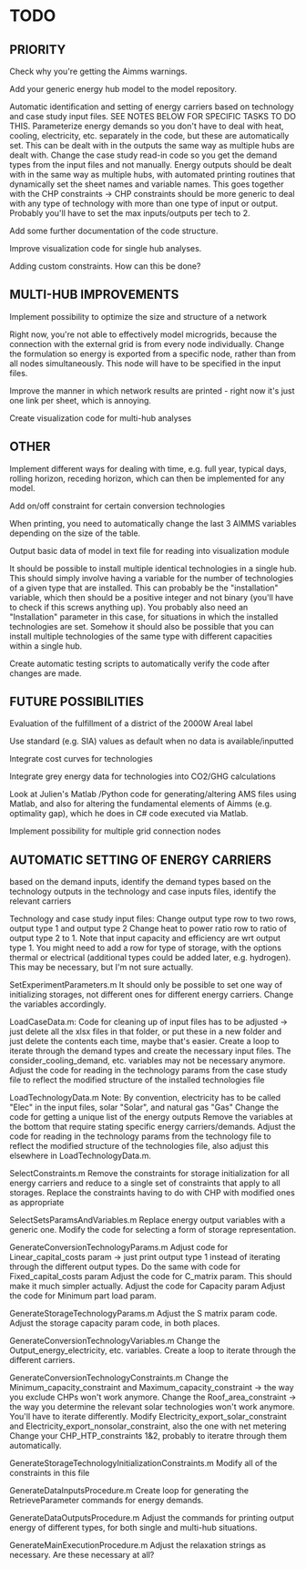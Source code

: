 # TODO

## PRIORITY
Check why you're getting the Aimms warnings.

Add your generic energy hub model to the model repository.

Automatic identification and setting of energy carriers based on technology and case study input files. SEE NOTES BELOW FOR SPECIFIC TASKS TO DO THIS. Parameterize energy demands so you don't have to deal with heat, cooling, electricity, etc. separately in the code, but these are automatically set. This can be dealt with in the outputs the same way as multiple hubs are dealt with. Change the case study read-in code so you get the demand types from the input files and not manually. Energy outputs should be dealt with in the same way as multiple hubs, with automated printing routines that dynamically set the sheet names and variable names. This goes together with the CHP constraints -> CHP constraints should be more generic to deal with any type of technology with more than one type of input or output.  Probably you'll have to set the max inputs/outputs per tech to 2.

Add some further documentation of the code structure.

Improve visualization code for single hub analyses.

Adding custom constraints. How can this be done?

## MULTI-HUB IMPROVEMENTS
Implement possibility to optimize the size and structure of a network

Right now, you're not able to effectively model microgrids, because the connection with the external grid is from every node individually. Change the formulation so energy is exported from a specific node, rather than from all nodes simultaneously. This node will have to be specified in the input files.

Improve the manner in which network results are printed - right now it's just one link per sheet, which is annoying.

Create visualization code for multi-hub analyses

## OTHER
Implement different ways for dealing with time, e.g. full year, typical days, rolling horizon, receding horizon, which can then be implemented for any model.

Add on/off constraint for certain conversion technologies

When printing, you need to automatically change the last 3 AIMMS variables depending on the size of the table.

Output basic data of model in text file for reading into visualization module

It should be possible to install multiple identical technologies in a single hub.  This should simply involve having a variable for the number of technologies of a given type that are installed.  This can probably be the "installation" variable, which then should be a positive integer and not binary (you'll have to check if this screws anything up).  You probably also need an "Installation" parameter in this case, for situations in which the installed technologies are set. Somehow it should also be possible that you can install multiple technologies of the same type with different capacities within a single hub.

Create automatic testing scripts to automatically verify the code after changes are made.

## FUTURE POSSIBILITIES
Evaluation of the fulfillment of a district of the 2000W Areal label

Use standard (e.g. SIA) values as default when no data is available/inputted

Integrate cost curves for technologies

Integrate grey energy data for technologies into CO2/GHG calculations

Look at Julien's Matlab /Python code for generating/altering AMS files using Matlab, and also for altering the fundamental elements of Aimms (e.g. optimality gap), which he does in C# code executed via Matlab.

Implement possibility for multiple grid connection nodes

## AUTOMATIC SETTING OF ENERGY CARRIERS
based on the demand inputs, identify the demand types
based on the technology outputs in the technology and case inputs files, identify the relevant carriers

Technology and case study input files:
Change output type row to two rows, output type 1 and output type 2
Change heat to power ratio row to ratio of output type 2 to 1. Note that input capacity and efficiency are wrt output type 1.
You might need to add a row for type of storage, with the options thermal or electrical (additional types could be added later, e.g. hydrogen). This may be necessary, but I'm not sure actually.

SetExperimentParameters.m
It should only be possible to set one way of initializing storages, not different ones for different energy carriers. Change the variables accordingly.

LoadCaseData.m: 
Code for cleaning up of input files has to be adjusted -> just delete all the xlsx files in that folder, or put these in a new folder and just delete the contents each time, maybe that's easier.
Create a loop to iterate through the demand types and create the necessary input files. The consider_cooling_demand, etc. variables may not be necessary anymore.
Adjust the code for reading in the technology params from the case study file to reflect the modified structure of the installed technologies file

LoadTechnologyData.m
Note: By convention, electricity has to be called "Elec" in the input files, solar "Solar", and natural gas "Gas"
Change the code for getting a unique list of the energy outputs
Remove the variables at the bottom that require stating specific energy carriers/demands.
Adjust the code for reading in the technology params from the technology file to reflect the modified structure of the technologies file, also adjust this elsewhere in LoadTechnologyData.m.

SelectConstraints.m
Remove the constraints for storage initialization for all energy carriers and reduce to a single set of constraints that apply to all storages.
Replace the constraints having to do with CHP with modified ones as appropriate

SelectSetsParamsAndVariables.m
Replace energy output variables with a generic one.
Modify the code for selecting a form of storage representation.

GenerateConversionTechnologyParams.m
Adjust code for Linear_capital_costs param -> just print output type 1 instead of iterating through the different output types.
Do the same with code for Fixed_capital_costs param
Adjust the code for C_matrix param. This should make it much simpler actually.
Adjust the code for Capacity param
Adjust the code for Minimum part load param.

GenerateStorageTechnologyParams.m
Adjust the S matrix param code.
Adjust the storage capacity param code, in both places.

GenerateConversionTechnologyVariables.m
Change the Output_energy_electricity, etc. variables. Create a loop to iterate through the different carriers.

GenerateConversionTechnologyConstraints.m
Change the Minimum_capacity_constraint and Maximum_capacity_constraint -> the way you exclude CHPs won't work anymore.
Change the Roof_area_constraint -> the way you determine the relevant solar technologies won't work anymore.  You'll have to iterate differently.
Modify Electricity_export_solar_constraint and Electricity_export_nonsolar_constraint, also the one with net metering
Change your CHP_HTP_constraints 1&2, probably to iteratre through them automatically.

GenerateStorageTechnologyInitializationConstraints.m
Modify all of the constraints in this file

GenerateDataInputsProcedure.m
Create loop for generating the RetrieveParameter commands for energy demands.

GenerateDataOutputsProcedure.m
Adjust the commands for printing output energy of different types, for both single and multi-hub situations.

GenerateMainExecutionProcedure.m
Adjust the relaxation strings as necessary.  Are these necessary at all?



